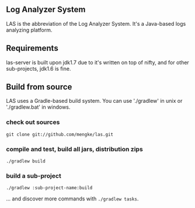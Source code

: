 ## Log Analyzer System
LAS is the abbreviation of the Log Analyzer System. It's a Java-based logs analyzing platform.

## Requirements
las-server is built upon jdk1.7 due to it's written on top of nifty, and for other sub-projects, jdk1.6 is fine.

## Build from source
LAS uses a Gradle-based build system. You can use './gradlew' in unix or './gradlew.bat' in windows.

### check out sources
`git clone git://github.com/mengke/las.git`

### compile and test, build all jars, distribution zips
`./gradlew build`

### build a sub-project
`./gradlew :sub-project-name:build`

... and discover more commands with `./gradlew tasks`.

